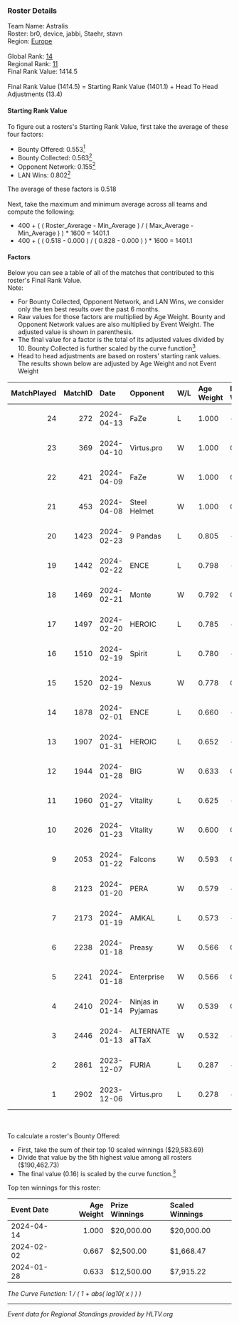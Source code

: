 ### Roster Details<br />
Team Name: Astralis<br />
Roster: br0, device, jabbi, Staehr, stavn<br />
Region: [Europe]( ../standings_europe.md)<br />
<br />
Global Rank: [14](../standings_global.md)<br />
Regional Rank: [11]( ../standings_europe.md)<br />
Final Rank Value:  1414.5<br />
<br />
Final Rank Value (1414.5) = Starting Rank Value (1401.1) + Head To Head Adjustments (13.4)<br />

#### Starting Rank Value<br />
To figure out a rosters's Starting Rank Value, first take the average of these four factors:<br />
- Bounty Offered: 0.553[<sup>1</sup>](#table2)
- Bounty Collected: 0.563[<sup>2</sup>](#table1)
- Opponent Network: 0.155[<sup>2</sup>](#table1)
- LAN Wins: 0.802[<sup>2</sup>](#table1)

The average of these factors is 0.518<br />
<br />
Next, take the maximum and minimum average across all teams and compute the following:<br />
- 400 + ( ( Roster_Average - Min_Average ) / ( Max_Average - Min_Average ) ) * 1600 = 1401.1
- 400 + ( ( 0.518 - 0.000 ) / ( 0.828 - 0.000 ) ) * 1600 = 1401.1


#### Factors<br />
Below you can see a table of all of the matches that contributed to this roster's Final Rank Value.<br />
Note:<br />

- For Bounty Collected, Opponent Network, and LAN Wins, we consider only the ten best results over the past 6 months.
- Raw values for those factors are multiplied by Age Weight. Bounty and Opponent Network values are also multiplied by Event Weight. The adjusted value is shown in parenthesis.
- The final value for a factor is the total of its adjusted values divided by 10. Bounty Collected is further scaled by the curve function[<sup>3</sup>](#curveFunction)
- Head to head adjustments are based on rosters' starting rank values. The results shown below are adjusted by Age Weight and not Event Weight
<span id="table1"></span><br />


| MatchPlayed | MatchID | Date       | Opponent          | W/L | Age Weight | Event Weight | Bounty Collected | Opponent Network | LAN Wins  | H2H Adjustment | Participating Roster                 |
| -: | -: | :- | :- | :- | :- | :- | :- | :- | :- | -: | :- |
|          24 |     272 | 2024-04-13 | FaZe              | L   | 1.000      | -            | -                | -                | -         |          -1.91 | br0, device, jabbi, Staehr, stavn    |
|          23 |     369 | 2024-04-10 | Virtus.pro        | W   | 1.000      | 0.624        | 0.530 (0.331)    | 0.605 (0.378)    | 1 (1.000) |          24.89 | br0, device, jabbi, Staehr, stavn    |
|          22 |     421 | 2024-04-09 | FaZe              | W   | 1.000      | 0.624        | 1.000 (0.624)    | 0.737 (0.460)    | 1 (1.000) |          30.02 | br0, device, jabbi, Staehr, stavn    |
|          21 |     453 | 2024-04-08 | Steel Helmet      | W   | 1.000      | 0.624        | 0.021 (0.013)    | 0.131 (0.082)    | 1 (1.000) |           0.63 | br0, device, jabbi, Staehr, stavn    |
|          20 |    1423 | 2024-02-23 | 9 Pandas          | L   | 0.805      | -            | -                | -                | -         |         -20.91 | blameF, device, jabbi, Staehr, stavn |
|          19 |    1442 | 2024-02-22 | ENCE              | L   | 0.798      | -            | -                | -                | -         |         -12.65 | blameF, device, jabbi, Staehr, stavn |
|          18 |    1469 | 2024-02-21 | Monte             | W   | 0.792      | 0.143        | 0.236 (0.027)    | 0.598 (0.068)    | 1 (0.792) |           7.25 | blameF, device, jabbi, Staehr, stavn |
|          17 |    1497 | 2024-02-20 | HEROIC            | L   | 0.785      | -            | -                | -                | -         |          -6.60 | blameF, device, jabbi, Staehr, stavn |
|          16 |    1510 | 2024-02-19 | Spirit            | L   | 0.780      | -            | -                | -                | -         |          -1.32 | blameF, device, jabbi, Staehr, stavn |
|          15 |    1520 | 2024-02-19 | Nexus             | W   | 0.778      | 0.143        | 0.023 (0.003)    | 0.544 (0.060)    | 1 (0.778) |           1.10 | blameF, device, jabbi, Staehr, stavn |
|          14 |    1878 | 2024-02-01 | ENCE              | L   | 0.660      | -            | -                | -                | -         |         -12.57 | blameF, device, jabbi, Staehr, stavn |
|          13 |    1907 | 2024-01-31 | HEROIC            | L   | 0.652      | -            | -                | -                | -         |          -6.45 | blameF, device, jabbi, Staehr, stavn |
|          12 |    1944 | 2024-01-28 | BIG               | W   | 0.633      | 0.581        | 0.471 (0.173)    | 0.529 (0.194)    | 1 (0.633) |           5.57 | blameF, device, jabbi, Staehr, stavn |
|          11 |    1960 | 2024-01-27 | Vitality          | L   | 0.625      | -            | -                | -                | -         |          -1.77 | blameF, device, jabbi, Staehr, stavn |
|          10 |    2026 | 2024-01-23 | Vitality          | W   | 0.600      | 0.581        | 1.000 (0.349)    | 0.420 (0.147)    | 1 (0.600) |          17.38 | blameF, device, jabbi, Staehr, stavn |
|           9 |    2053 | 2024-01-22 | Falcons           | W   | 0.593      | 0.581        | 0.389 (0.134)    | 0.201 (0.069)    | 1 (0.593) |           6.85 | blameF, device, jabbi, Staehr, stavn |
|           8 |    2123 | 2024-01-20 | PERA              | W   | 0.579      | -            | -                | -                | -         |           0.76 | blameF, device, jabbi, Staehr, stavn |
|           7 |    2173 | 2024-01-19 | AMKAL             | L   | 0.573      | -            | -                | -                | -         |         -15.96 | blameF, device, jabbi, Staehr, stavn |
|           6 |    2238 | 2024-01-18 | Preasy            | W   | 0.566      | 0.143        | 0.205 (0.017)    | 0.723 (0.058)    | -         |           2.16 | blameF, device, jabbi, Staehr, stavn |
|           5 |    2241 | 2024-01-18 | Enterprise        | W   | 0.566      | 0.143        | -                | 0.452 (0.037)    | -         |           1.26 | blameF, device, jabbi, Staehr, stavn |
|           4 |    2410 | 2024-01-14 | Ninjas in Pyjamas | W   | 0.539      | 0.143        | 0.058 (0.005)    | -                | 1 (0.539) |           0.83 | blameF, device, jabbi, Staehr, stavn |
|           3 |    2446 | 2024-01-13 | ALTERNATE aTTaX   | W   | 0.532      | -            | -                | -                | 1 (0.532) |           0.60 | blameF, device, jabbi, Staehr, stavn |
|           2 |    2861 | 2023-12-07 | FURIA             | L   | 0.287      | -            | -                | -                | -         |          -3.93 | blameF, device, jabbi, Staehr, stavn |
|           1 |    2902 | 2023-12-06 | Virtus.pro        | L   | 0.278      | -            | -                | -                | -         |          -1.89 | blameF, device, jabbi, Staehr, stavn |

<br />
<span id="table2"></span><br />
To calculate a roster's Bounty Offered:<br />

- First, take the sum of their top 10 scaled winnings ($29,583.69)
- Divide that value by the 5th highest value among all rosters ($190,462.73)
- The final value (0.16) is scaled by the curve function.[<sup>3</sup>](#curveFunction)

Top ten winnings for this roster:<br />

| Event Date | Age Weight | Prize Winnings | Scaled Winnings |
| :- | -: | :- | :- |
| 2024-04-14 |      1.000 | $20,000.00     | $20,000.00      |
| 2024-02-02 |      0.667 | $2,500.00      | $1,668.47       |
| 2024-01-28 |      0.633 | $12,500.00     | $7,915.22       |


<span id="curveFunction"></span>_The Curve Function: 1 / ( 1 + abs( log10( x ) ) )_<br />

---
_Event data for Regional Standings provided by HLTV.org_<br />
